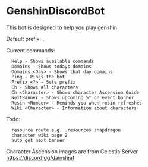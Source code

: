 # GenshinDiscordBot
This bot is designed to help you play genshin.

Default prefix: .

Current commands:

      Help - Shows available commands
      Domains - Shows todays domains
      Domains <Day> - Shows that day domains
      Ping - Pings the bot
      Prefix <?> - Sets prefix
      Ch - Shows all characters
      Ch <Character> - Shows character Ascension Guide
      NextBanner - Shows upcoming 5* on event banner
      Resin <Number> - Reminds you when resin refreshes 
      Wiki <Character> - Information about characters





Todo:

      resource route e.g. .resources snapdragon
      character wiki page 2
      auto get next banner

















Character Ascension images are from Celestia Server
https://discord.gg/dainsleaf

